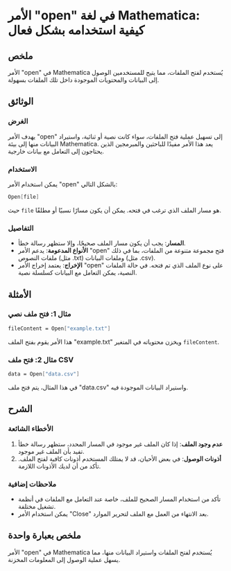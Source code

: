 <!--
Meta Description: # الأمر "open" في لغة Mathematica: كيفية استخدامه بشكل فعال ## ملخص الأمر "open" في Mathematica يُستخدم لفتح الملفات، مما يتيح للمستخدمين الوصول إلى ا...
Meta Keywords: الأمر, open, الملف, mathematica, الملفات
-->

# الأمر "open" في لغة Mathematica: كيفية استخدامه بشكل فعال

## ملخص
الأمر "open" في Mathematica يُستخدم لفتح الملفات، مما يتيح للمستخدمين الوصول إلى البيانات والمحتويات الموجودة داخل تلك الملفات بسهولة.

## الوثائق
### الغرض
يهدف الأمر "open" إلى تسهيل عملية فتح الملفات، سواء كانت نصية أو ثنائية، واستيراد البيانات منها إلى بيئة Mathematica. يعد هذا الأمر مفيدًا للباحثين والمبرمجين الذين يحتاجون إلى التعامل مع بيانات خارجية.

### الاستخدام
يمكن استخدام الأمر "open" بالشكل التالي:
```mathematica
Open[file]
```
حيث `file` هو مسار الملف الذي ترغب في فتحه. يمكن أن يكون مسارًا نسبيًا أو مطلقًا.

### التفاصيل
- **المسار**: يجب أن يكون مسار الملف صحيحًا، وإلا ستظهر رسالة خطأ. 
- **الأنواع المدعومة**: يدعم الأمر "open" فتح مجموعة متنوعة من الملفات، بما في ذلك ملفات النصوص (مثل .txt) وملفات البيانات (مثل .csv).
- **الإخراج**: يعتمد إخراج الأمر "open" على نوع الملف الذي تم فتحه. في حالة الملفات النصية، يمكن التعامل مع البيانات كسلسلة نصية.

## الأمثلة
### مثال 1: فتح ملف نصي
```mathematica
fileContent = Open["example.txt"]
```
هذا الأمر يقوم بفتح الملف "example.txt" ويخزن محتوياته في المتغير `fileContent`.

### مثال 2: فتح ملف CSV
```mathematica
data = Open["data.csv"]
```
في هذا المثال، يتم فتح ملف "data.csv" واستيراد البيانات الموجودة فيه.

## الشرح
### الأخطاء الشائعة
1. **عدم وجود الملف**: إذا كان الملف غير موجود في المسار المحدد، ستظهر رسالة خطأ تفيد بأن الملف غير موجود.
2. **أذونات الوصول**: في بعض الأحيان، قد لا يمتلك المستخدم أذونات كافية لفتح الملف. تأكد من أن لديك الأذونات اللازمة.

### ملاحظات إضافية
- تأكد من استخدام المسار الصحيح للملف، خاصة عند التعامل مع الملفات في أنظمة تشغيل مختلفة.
- يمكن استخدام الأمر "Close" بعد الانتهاء من العمل مع الملف لتحرير الموارد.

## ملخص بعبارة واحدة
الأمر "open" في Mathematica يُستخدم لفتح الملفات واستيراد البيانات منها، مما يسهل عملية الوصول إلى المعلومات المخزنة.